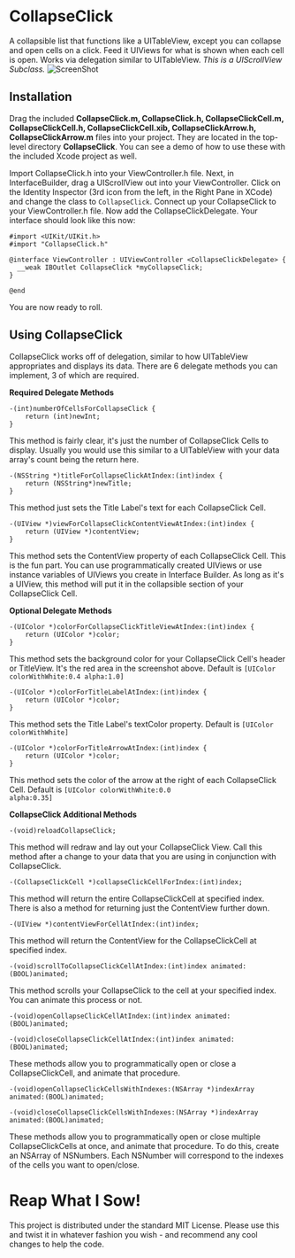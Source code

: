 CollapseClick
=============

A collapsible list that functions like a UITableView, except you can collapse and open cells on a click. Feed it UIViews for what is shown when each cell is open. Works via delegation similar to UITableView. *This is a UIScrollView Subclass.*
![ScreenShot](https://raw.github.com/bennyguitar/CollapseClick/master/CCScreen.png)

## Installation ##

Drag the included **CollapseClick.m, CollapseClick.h, CollapseClickCell.m, CollapseClickCell.h, CollapseClickCell.xib, CollapseClickArrow.h, CollapseClickArrow.m** files into your project. They are located in the top-level directory **CollapseClick**. You can see a demo of how to use these with the included Xcode project as well.

Import CollapseClick.h into your ViewController.h file. Next, in InterfaceBuilder, drag a UIScrollView out into your ViewController. Click on the Identity Inspector (3rd icon from the left, in the Right Pane in XCode) and change the class to <code>CollapseClick</code>. Connect up your CollapseClick to your ViewController.h file. Now add the CollapseClickDelegate. Your interface should look like this now:

```shell
#import <UIKit/UIKit.h>
#import "CollapseClick.h"

@interface ViewController : UIViewController <CollapseClickDelegate> {
  __weak IBOutlet CollapseClick *myCollapseClick;
}

@end
```

You are now ready to roll.


## Using CollapseClick ##

CollapseClick works off of delegation, similar to how UITableView appropriates and displays its data. There are 6 delegate methods you can implement, 3 of which are required.

**Required Delegate Methods**
```shell
-(int)numberOfCellsForCollapseClick {
    return (int)newInt;
}
```
This method is fairly clear, it's just the number of CollapseClick Cells to display. Usually you would use this similar to a UITableView with your data array's count being the return here.

```shell
-(NSString *)titleForCollapseClickAtIndex:(int)index {
    return (NSString*)newTitle;
}
```
This method just sets the Title Label's text for each CollapseClick Cell. 

```shell
-(UIView *)viewForCollapseClickContentViewAtIndex:(int)index {
    return (UIView *)contentView;
}
```
This method sets the ContentView property of each CollapseClick Cell. This is the fun part. You can use programmatically created UIViews or use instance variables of UIViews you create in Interface Builder. As long as it's a UIView, this method will put it in the collapsible section of your CollapseClick Cell.
 
 
**Optional Delegate Methods**
```shell
-(UIColor *)colorForCollapseClickTitleViewAtIndex:(int)index {
    return (UIColor *)color;
}
```
This method sets the background color for your CollapseClick Cell's header or TitleView. It's the red area in the screenshot above. Default is <code>[UIColor colorWithWhite:0.4 alpha:1.0]</code>

```shell
-(UIColor *)colorForTitleLabelAtIndex:(int)index {
    return (UIColor *)color;
}
```
This method sets the Title Label's textColor property. Default is <code>[UIColor colorWithWhite]</code>

```shell
-(UIColor *)colorForTitleArrowAtIndex:(int)index {
    return (UIColor *)color;
}
```
This method sets the color of the arrow at the right of each CollapseClick Cell. Default is <code>[UIColor colorWithWhite:0.0 alpha:0.35]</code>
 
 
**CollapseClick Additional Methods**
```shell
-(void)reloadCollapseClick;
```
This method will redraw and lay out your CollapseClick View. Call this method after a change to your data that you are using in conjunction with CollapseClick.

```shell
-(CollapseClickCell *)collapseClickCellForIndex:(int)index;
```
This method will return the entire CollapseClickCell at specified index. There is also a method for returning just the ContentView further down.

```shell
-(UIView *)contentViewForCellAtIndex:(int)index;
```
This method will return the ContentView for the CollapseClickCell at specified index.

```shell
-(void)scrollToCollapseClickCellAtIndex:(int)index animated:(BOOL)animated;
```
This method scrolls your CollapseClick to the cell at your specified index. You can animate this process or not.

```shell
-(void)openCollapseClickCellAtIndex:(int)index animated:(BOOL)animated;

-(void)closeCollapseClickCellAtIndex:(int)index animated:(BOOL)animated;
```
These methods allow you to programmatically open or close a CollapseClickCell, and animate that procedure.

```shell
-(void)openCollapseClickCellsWithIndexes:(NSArray *)indexArray animated:(BOOL)animated;

-(void)closeCollapseClickCellsWithIndexes:(NSArray *)indexArray animated:(BOOL)animated;
```
These methods allow you to programmatically open or close multiple CollapseClickCells at once, and animate that procedure. To do this, create an NSArray of NSNumbers. Each NSNumber will correspond to the indexes of the cells you want to open/close.
 
Reap What I Sow!
================

This project is distributed under the standard MIT License. Please use this and twist it in whatever fashion you wish - and recommend any cool changes to help the code.

